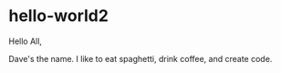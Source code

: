 # hello-world2

Hello All,

Dave's the name. I like to eat spaghetti, drink coffee, and create code.
